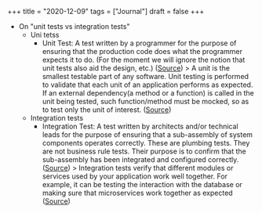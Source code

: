 +++
title = "2020-12-09"
tags = ["Journal"]
draft = false
+++

-   On "unit tests vs integration tests"
    -   Uni tetss
        -   Unit Test: A test written by a programmer for the purpose of ensuring that the production code does what the programmer expects it to do. (For the moment we will ignore the notion that unit tests also aid the design, etc.) ([Source](https://blog.cleancoder.com/uncle-bob/2017/05/05/TestDefinitions.html)) &gt; A unit is the smallest testable part of any software. Unit testing is performed to validate that each unit of an application performs as expected. If an external dependency(a method or a function) is called in the unit being tested, such function/method must be mocked, so as to test only the unit of interest. ([Source](https://medium.com/@victorsteven/understanding-unit-and-integrationtesting-in-golang-ba60becb778d))
    -   Integration tests
        -   Integration Test: A test written by architects and/or technical leads for the purpose of ensuring that a sub-assembly of system components operates correctly. These are plumbing tests. They are not business rule tests. Their purpose is to confirm that the sub-assembly has been integrated and configured correctly. ([Source](https://blog.cleancoder.com/uncle-bob/2017/05/05/TestDefinitions.html)) &gt; Integration tests verify that different modules or services used by your application work well together. For example, it can be testing the interaction with the database or making sure that microservices work together as expected ([Source](https://medium.com/@victorsteven/understanding-unit-and-integrationtesting-in-golang-ba60becb778d))